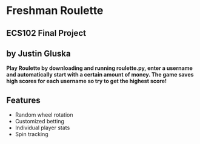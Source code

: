 # Freshman Roulette
## ECS102 Final Project
## by Justin Gluska

**Play Roulette by downloading and running roulette.py, enter a username and automatically start with a certain amount of money. The game saves high scores for each username so try to get the highest score!**

## **Features**
* Random wheel rotation
* Customized betting
* Individual player stats
* Spin tracking
